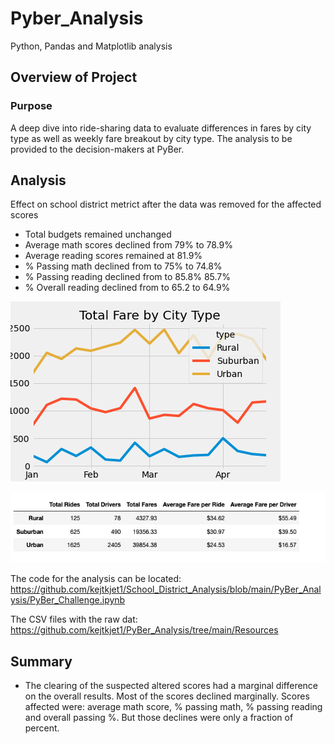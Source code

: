 # Pyber_Analysis
Python, Pandas and Matplotlib analysis

## Overview of Project

### Purpose

A deep dive into ride-sharing data to evaluate differences in fares by city type as well as weekly fare breakout by city type. The analysis to be provided to the decision-makers at PyBer.

## Analysis

Effect on school district metrict after the data was removed for the affected scores
- Total budgets remained unchanged
- Average math scores declined from  79% to 78.9%
- Average reading scores remained at 81.9%
- % Passing math declined from to 75% to 74.8%
- % Passing reading declined from to 85.8% 85.7%
- % Overall reading declined from to 65.2 to 64.9%

![PyBer_fare_summary.png](https://github.com/kejtkjet1/PyBer_Analysis/blob/main/analysis/PyBer_fare_summary.png)

![Dataframe.png](https://github.com/kejtkjet1/PyBer_Analysis/blob/main/analysis/Dataframe.png)

The code for the analysis can be located: https://github.com/kejtkjet1/School_District_Analysis/blob/main/PyBer_Analysis/PyBer_Challenge.ipynb

The CSV files with the raw dat: https://github.com/kejtkjet1/PyBer_Analysis/tree/main/Resources

## Summary

- The clearing of the suspected altered scores had a marginal difference on the overall results. Most of the scores declined marginally. Scores affected were: average math score, % passing math, % passing reading and overall passing %. But those declines were only a fraction of percent. 